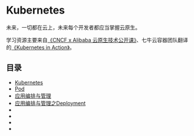 Kubernetes
=============

未来，一切都在云上，未来每个开发者都应当掌握云原生。

学习资源主要来自[《CNCF x Alibaba 云原生技术公开课》](https://edu.aliyun.com/course/1651?spm=5176.10731542.0.0.43d020beAI8xeA)、七牛云容器团队翻译的[《Kubernetes in Action》](https://book.douban.com/subject/30418855/)。

## 目录

- [Kubernetes](./03-k8s.md)
- [Pod](./04-pod.md)
- [应用编排与管理](./05-labels-anotations-owereference.md)
- [应用编排与管理之Deployment](./06-deployment.md)
- []()
- []()
- []()
- []()

